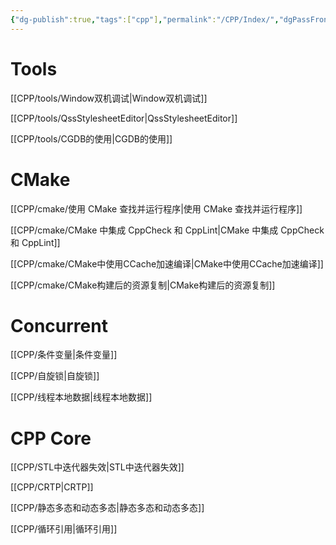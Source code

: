 ```yaml
---
{"dg-publish":true,"tags":["cpp"],"permalink":"/CPP/Index/","dgPassFrontmatter":true}
---
```


# Tools

[[CPP/tools/Window双机调试\|Window双机调试]]

[[CPP/tools/QssStylesheetEditor\|QssStylesheetEditor]]

[[CPP/tools/CGDB的使用\|CGDB的使用]]

# CMake

[[CPP/cmake/使用 CMake 查找并运行程序\|使用 CMake 查找并运行程序]]

[[CPP/cmake/CMake 中集成 CppCheck 和 CppLint\|CMake 中集成 CppCheck 和 CppLint]]

[[CPP/cmake/CMake中使用CCache加速编译\|CMake中使用CCache加速编译]]

[[CPP/cmake/CMake构建后的资源复制\|CMake构建后的资源复制]]


# Concurrent

[[CPP/条件变量\|条件变量]]

[[CPP/自旋锁\|自旋锁]]

[[CPP/线程本地数据\|线程本地数据]]


# CPP Core

[[CPP/STL中迭代器失效\|STL中迭代器失效]]

[[CPP/CRTP\|CRTP]]

[[CPP/静态多态和动态多态\|静态多态和动态多态]]

[[CPP/循环引用\|循环引用]]

